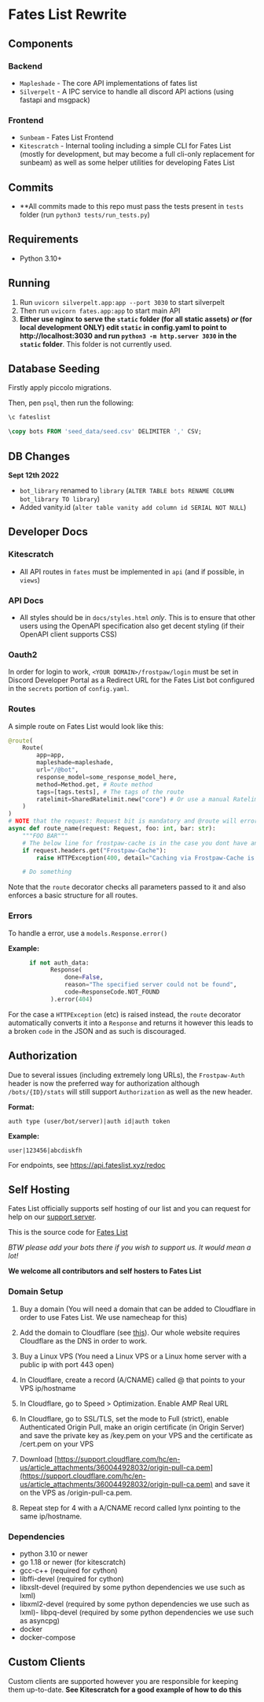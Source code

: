 # Fates List Rewrite

## Components

### Backend

- ``Mapleshade`` - The core API implementations of fates list
- ``Silverpelt`` - A IPC service to handle all discord API actions (using fastapi and msgpack)

### Frontend

- ``Sunbeam`` - Fates List Frontend
- ``Kitescratch`` - Internal tooling including a simple CLI for Fates List (mostly for development, but may become a full cli-only replacement for sunbeam)  as well as some helper utilities for developing Fates List

## Commits

- **All commits made to this repo must pass the tests present in ``tests`` folder 
(run ``python3 tests/run_tests.py``)

## Requirements

- Python 3.10+

## Running

1. Run ``uvicorn silverpelt.app:app --port 3030`` to start silverpelt
2. Then run ``uvicorn fates.app:app`` to start main API
3. **Either use nginx to serve the ``static`` folder (for all static assets) *or* (for local development ONLY) edit ``static`` in config.yaml to point to http://localhost:3030 and run ``python3 -m http.server 3030`` in the ``static`` folder**. This folder is not currently used.

## Database Seeding

Firstly apply piccolo migrations.

Then, pen ``psql``, then run the following:

```sql
\c fateslist

\copy bots FROM 'seed_data/seed.csv' DELIMITER ',' CSV;
```

## DB Changes

**Sept 12th 2022** 

- ``bot_library`` renamed to ``library`` (``ALTER TABLE bots RENAME COLUMN bot_library TO library``)
- Added vanity.id (``alter table vanity add column id SERIAL NOT NULL``)

## Developer Docs

### Kitescratch

- All API routes in ``fates`` must be implemented in ``api`` (and if possible, in ``views``)

### API Docs

- All styles should be in ``docs/styles.html`` *only*. This is to ensure that other users using the OpenAPI
specification also get decent styling (if their OpenAPI client supports CSS)

### Oauth2

In order for login to work, ``<YOUR DOMAIN>/frostpaw/login`` must be set in Discord Developer Portal as a Redirect URL for the Fates List bot configured in the ``secrets`` portion of ``config.yaml``.

### Routes

A simple route on Fates List would look like this:

```py
@route(
    Route(  
        app=app,
        mapleshade=mapleshade,
        url="/@bot",
        response_model=some_response_model_here,
        method=Method.get, # Route method
        tags=[tags.tests], # The tags of the route
        ratelimit=SharedRatelimit.new("core") # Or use a manual Ratelimit
    )
)
# NOTE that the request: Request bit is mandatory and @route will error if you don't give request as first parameter
async def route_name(request: Request, foo: int, bar: str):
    """FOO BAR"""
    # The below line for frostpaw-cache is in the case you dont have anything to do with a request
    if request.headers.get("Frostpaw-Cache"):
        raise HTTPException(400, detail="Caching via Frostpaw-Cache is not implemented")

    # Do something
```

Note that the ``route`` decorator checks all parameters passed to it and also enforces a basic structure for all routes.

### Errors

To handle a error, use a ``models.Response.error()``

**Example:**

```py
      if not auth_data:
            Response(
                done=False,
                reason="The specified server could not be found",
                code=ResponseCode.NOT_FOUND
            ).error(404)
```

For the case a ``HTTPException`` (etc) is raised instead, the ``route`` decorator automatically converts it into a ``Response`` and returns it however this leads to a broken ``code`` in the JSON and as such is discouraged.

## Authorization

Due to several issues (including extremely long URLs), the ``Frostpaw-Auth`` header is now the preferred way for authorization although ``/bots/{ID}/stats`` will still support ``Authorization`` as well as the new header.

**Format:**

``auth type (user/bot/server)|auth id|auth token``

**Example:**

``user|123456|abcdiskfh``

For endpoints, see https://api.fateslist.xyz/redoc

## Self Hosting

Fates List officially supports self hosting of our list and you can request for help on our [support server](https://fateslist.xyz/servers/789934742128558080).

This is the source code for [Fates List](https://fateslist.xyz/)

*BTW please add your bots there if you wish to support us. It would mean a lot!*

**We welcome all contributors and self hosters to Fates List**

### Domain Setup

1. Buy a domain (You will need a domain that can be added to Cloudflare in order to use Fates List. We use namecheap for this)

2. Add the domain to Cloudflare (see [this](https://support.cloudflare.com/hc/en-us/articles/201720164-Creating-a-Cloudflare-account-and-adding-a-website)). Our whole website requires Cloudflare as the DNS in order to work.

3. Buy a Linux VPS (You need a Linux VPS or a Linux home server with a public ip with port 443 open)

4. In Cloudflare, create a record (A/CNAME) called @ that points to your VPS ip/hostname

5. In Cloudflare, go to Speed > Optimization. Enable AMP Real URL

6. In Cloudflare, go to SSL/TLS, set the mode to Full (strict), enable Authenticated Origin Pull, make an origin certificate (in Origin Server) and save the private key as /key.pem on your VPS and the certificate as /cert.pem on your VPS

7. Download [https://support.cloudflare.com/hc/en-us/article_attachments/360044928032/origin-pull-ca.pem](https://support.cloudflare.com/hc/en-us/article_attachments/360044928032/origin-pull-ca.pem) and save it on the VPS as /origin-pull-ca.pem.

8. Repeat step for 4 with a A/CNAME record called lynx pointing to the same ip/hostname.

### Dependencies

- python 3.10 or newer
- go 1.18 or newer (for kitescratch)
- gcc-c++ (required for cython)
- libffi-devel (required for cython)
- libxslt-devel (required by some python dependencies we use such as lxml)
- libxml2-devel (required by some python dependencies we use such as lxml)- libpq-devel (required by some python dependencies we use such as asyncpg)
- docker
- docker-compose

## Custom Clients

Custom clients are supported however you are responsible for keeping them up-to-date. **See Kitescratch for a good example of how to do this**

